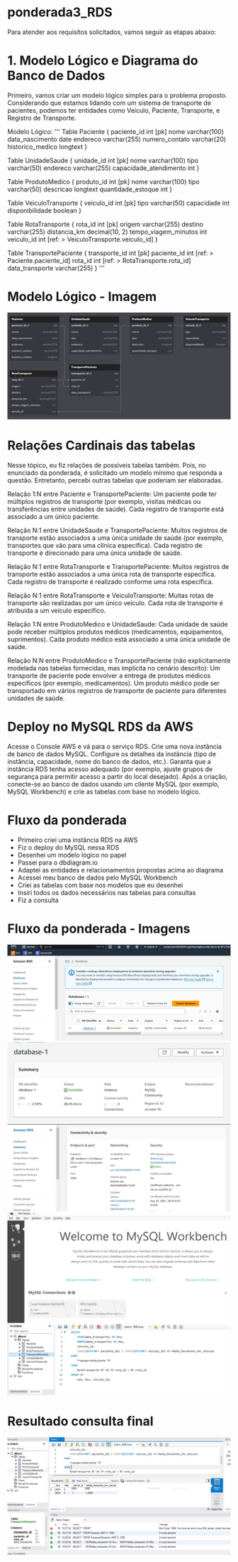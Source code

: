 # ponderada3_RDS

Para atender aos requisitos solicitados, vamos seguir as etapas abaixo:

# 1. Modelo Lógico e Diagrama do Banco de Dados
Primeiro, vamos criar um modelo lógico simples para o problema proposto. Considerando que estamos lidando com um sistema de transporte de pacientes, podemos ter entidades como Veículo, Paciente, Transporte, e Registro de Transporte.

Modelo Lógico:
'''
Table Paciente {
  paciente_id int [pk]
  nome varchar(100)
  data_nascimento date
  endereco varchar(255)
  numero_contato varchar(20)
  historico_medico longtext
}

Table UnidadeSaude {
  unidade_id int [pk]
  nome varchar(100)
  tipo varchar(50)
  endereco varchar(255)
  capacidade_atendimento int
}

Table ProdutoMedico {
  produto_id int [pk]
  nome varchar(100)
  tipo varchar(50)
  descricao longtext
  quantidade_estoque int
}

Table VeiculoTransporte {
  veiculo_id int [pk]
  tipo varchar(50)
  capacidade int
  disponibilidade boolean
}

Table RotaTransporte {
  rota_id int [pk]
  origem varchar(255)
  destino varchar(255)
  distancia_km decimal(10, 2)
  tempo_viagem_minutos int
  veiculo_id int [ref: > VeiculoTransporte.veiculo_id]
}

Table TransportePaciente {
  transporte_id int [pk]
  paciente_id int [ref: > Paciente.paciente_id]
  rota_id int [ref: > RotaTransporte.rota_id]
  data_transporte varchar(255)
}
'''

# Modelo Lógico - Imagem
![alt text](images/modelologico.png)

# Relações Cardinais das tabelas
Nesse tópico, eu fiz relações de possíveis tabelas também. Pois, no enunciado da ponderada, é solicitado um modelo mínimo que responda a questão. Entretanto, percebi outras tabelas que poderiam ser elaboradas.

Relação 1:N entre Paciente e TransportePaciente:
Um paciente pode ter múltiplos registros de transporte (por exemplo, visitas médicas ou transferências entre unidades de saúde).
Cada registro de transporte está associado a um único paciente.

Relação N:1 entre UnidadeSaude e TransportePaciente:
Muitos registros de transporte estão associados a uma única unidade de saúde (por exemplo, transportes que vão para uma clínica específica).
Cada registro de transporte é direcionado para uma única unidade de saúde.

Relação N:1 entre RotaTransporte e TransportePaciente:
Muitos registros de transporte estão associados a uma única rota de transporte específica.
Cada registro de transporte é realizado conforme uma rota específica.

Relação N:1 entre RotaTransporte e VeiculoTransporte:
Muitas rotas de transporte são realizadas por um único veículo.
Cada rota de transporte é atribuída a um veículo específico.

Relação 1:N entre ProdutoMedico e UnidadeSaude:
Cada unidade de saúde pode receber múltiplos produtos médicos (medicamentos, equipamentos, suprimentos).
Cada produto médico está associado a uma única unidade de saúde.

Relação N:N entre ProdutoMedico e TransportePaciente (não explicitamente modelada nas tabelas fornecidas, mas implícita no cenário descrito):
Um transporte de paciente pode envolver a entrega de produtos médicos específicos (por exemplo, medicamentos).
Um produto médico pode ser transportado em vários registros de transporte de paciente para diferentes unidades de saúde.

# Deploy no MySQL RDS da AWS
Acesse o Console AWS e vá para o serviço RDS.
Crie uma nova instância de banco de dados MySQL.
Configure os detalhes da instância (tipo de instância, capacidade, nome do banco de dados, etc.).
Garanta que a instância RDS tenha acesso adequado (por exemplo, ajuste grupos de segurança para permitir acesso a partir do local desejado).
Após a criação, conecte-se ao banco de dados usando um cliente MySQL (por exemplo, MySQL Workbench) e crie as tabelas com base no modelo lógico.

# Fluxo da ponderada
- Primeiro criei uma instância RDS na AWS
- Fiz o deploy do MySQL nessa RDS
- Desenhei um modelo lógico no papel
- Passei para o dbdiagram.io
- Adaptei as entidades e relacionamentos propostas acima ao diagrama
- Acessei meu banco de dados pelo MySQL Workbench
- Criei as tabelas com base nos modelos que eu desenhei
- Insiri todos os dados necessários nas tabelas para consultas
- Fiz a consulta

# Fluxo da ponderada - Imagens
![alt text](images/imaga1.jpg)
![alt text](images/imagee3.jpg)
![alt text](images/image2.jpg)
![alt text](images/image4.jpg)
![alt text](images/image5.jpg)

# Resultado consulta final
![alt text](images/image6.jpg)
